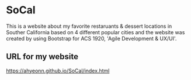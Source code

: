 # SoCal
This is a website about my favorite restaruants & dessert locations in Souther California based on 4 different popular cities and the website was created by using Bootstrap for ACS 1920, 'Agile Development & UX/UI'.

## URL for my website
https://ahyeonn.github.io/SoCal/index.html
